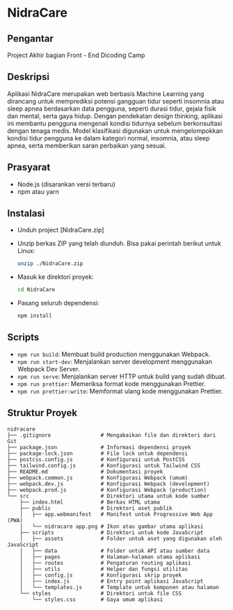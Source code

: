 # NidraCare

## Pengantar

Project Akhir bagian Front - End Dicoding Camp

## Deskripsi
Aplikasi NidraCare merupakan web berbasis Machine Learning yang dirancang untuk memprediksi potensi gangguan tidur seperti insomnia atau sleep apnea berdasarkan data pengguna, seperti durasi tidur, gejala fisik dan mental, serta gaya hidup. Dengan pendekatan design thinking, aplikasi ini membantu pengguna mengenali kondisi tidurnya sebelum berkonsultasi dengan tenaga medis. Model klasifikasi digunakan untuk mengelompokkan kondisi tidur pengguna ke dalam kategori normal, insomnia, atau sleep apnea, serta memberikan saran perbaikan yang sesuai.



## Prasyarat

- Node.js (disarankan versi terbaru)
- npm atau yarn

## Instalasi

- Unduh  project [NidraCare.zip]
- Unzip berkas ZIP yang telah diunduh. Bisa pakai perintah berikut untuk Linux:
  ```bash
  unzip ./NidraCare.zip
  ```

- Masuk ke direktori proyek:
  ```bash
  cd NidraCare
  ```

- Pasang seluruh dependensi:
  ```bash
  npm install
  ```

## Scripts

- `npm run build`: Membuat build production menggunakan Webpack.
- `npm run start-dev`: Menjalankan server development menggunakan Webpack Dev Server.
- `npm run serve`: Menjalankan server HTTP untuk build yang sudah dibuat.
- `npm run prettier`: Memeriksa format kode menggunakan Prettier.
- `npm run prettier:write`: Memformat ulang kode menggunakan Prettier.

## Struktur Proyek

```plaintext
nidracare
├── .gitignore                # Mengabaikan file dan direktori dari Git
├── package.json              # Informasi dependensi proyek
├── package-lock.json         # File lock untuk dependensi
├── postcss.config.js         # Konfigurasi untuk PostCSS
├── tailwind.config.js        # Konfigurasi untuk Tailwind CSS
├── README.md                 # Dokumentasi proyek
├── webpack.common.js         # Konfigurasi Webpack (umum)
├── webpack.dev.js            # Konfigurasi Webpack (development)
├── webpack.prod.js           # Konfigurasi Webpack (production)
└── src                       # Direktori utama untuk kode sumber
    ├── index.html            # Berkas HTML utama
    ├── public                # Direktori aset publik
    │   ├── app.webmanifest   # Manifest untuk Progressive Web App (PWA)
    │   └── nidracare app.png # Ikon atau gambar utama aplikasi
    ├── scripts               # Direktori untuk kode JavaScript
    │   ├── assets            # Folder untuk aset yang digunakan oleh JavaScript
    │   ├── data              # Folder untuk API atau sumber data
    │   ├── pages             # Halaman-halaman utama aplikasi
    │   ├── routes            # Pengaturan routing aplikasi
    │   ├── utils             # Helper dan fungsi utilitas
    │   ├── config.js         # Konfigurasi skrip proyek
    │   ├── index.js          # Entry point aplikasi JavaScript
    │   └── templates.js      # Template untuk komponen atau halaman
    └── styles                # Direktori untuk file CSS
        └── styles.css        # Gaya umum aplikasi
```
